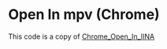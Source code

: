 # Open In mpv (Chrome)

This code is a copy of [Chrome_Open_In_IINA](https://github.com/iina/iina/tree/develop/browser/Chrome_Open_In_IINA)